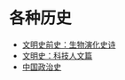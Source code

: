 # 各种历史

+ [文明史前史：生物演化史诗](./prehistory.md)
+ [文明史：科技人文篇](./civilization.md)
+ [中国政治史](./chinese_politics.md)